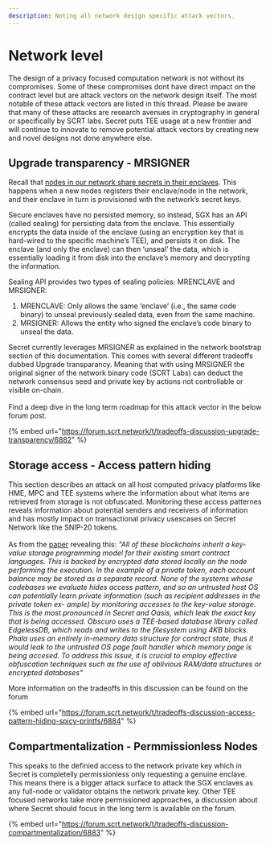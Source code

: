 ```yaml
---
description: Noting all network design specific attack vectors.
---
```


# Network level

The design of a privacy focused computation network is not without its compromises. Some of these compromises dont have direct impact on the contract level but are attack vectors on the network design itself. The most notable of these attack vectors are listed in this thread. Please be aware that many of these attacks are research avenues in cryptography in general or specifically by SCRT labs. Secret puts TEE usage at a new frontier and will continue to innovate to remove potential attack vectors by creating new and novel designs not done anywhere else.

## Upgrade transparency - MRSIGNER

Recall that [nodes in our network share secrets in their enclaves](https://forum.scrt.network/t/network-key-management-agreement). This happens when a new nodes registers their enclave/node in the network, and their enclave in turn is provisioned with the network’s secret keys.

Secure enclaves have no persisted memory, so instead, SGX has an API (called sealing) for persisting data from the enclave. This essentially encrypts the data inside of the enclave (using an encryption key that is hard-wired to the specific machine’s TEE), and persists it on disk. The enclave (and only the enclave) can then ‘unseal’ the data, which is essentially loading it from disk into the enclave’s memory and decrypting the information.

Sealing API provides two types of sealing policies: MRENCLAVE and MRSIGNER:

1. MRENCLAVE: Only allows the same ‘enclave’ (i.e., the same code binary) to unseal previously sealed data, even from the same machine.
2. MRSIGNER: Allows the entity who signed the enclave’s code binary to unseal the data.&#x20;

Secret currently leverages MRSIGNER as explained in the network bootstrap section of this documentation. This comes with several different tradeoffs dubbed Upgrade transparancy. Meaning that with using MRSIGNER the original signer of the network binary code (SCRT Labs) can deduct the network consensus seed and private key by actions not controllable or visible on-chain.\
\
Find a deep dive in the long term roadmap for this attack vector in the below forum post.

{% embed url="https://forum.scrt.network/t/tradeoffs-discussion-upgrade-transparency/6882" %}

## Storage access - Access pattern hiding

This section describes an attack on all host computed privacy platforms like HME, MPC and TEE systems where the information about what items are retrieved from storage is not obfuscated. Monitoring these access patternes reveals information about potential senders and receivers of information and has mostly impact on transactional privacy usescases on Secret Network like the SNIP-20 tokens.\
\
As from the [paper](https://eprint.iacr.org/2023/378.pdf) revealing this: _"All of these blockchains inherit a key-value storage programming model for their existing smart contract languages. This is backed by encrypted data stored locally on the node performing the execution. In the example of a private token, each account balance may be stored as a separate record. None of the systems whose codebases we evaluate hides access pattern, and so an untrusted host OS can potentially learn private information (such as recipient addresses in the private token ex- ample) by monitoring accesses to the key-value storage. This is the most pronounced in Secret and Oasis, which leak the exact key that is being accessed. Obscuro uses a TEE-based database library called EdgelessDB, which reads and writes to the filesystem using 4KB blocks. Phala uses an entirely in-memory data structure for contract state, thus it would leak to the untrusted OS page fault handler which memory page is being accesed. To address this issue, it is crucial to employ effective obfuscation techniques such as the use of oblivious RAM/data structures or encrypted databases"_

More information on the tradeoffs in this discussion can be found on the forum

{% embed url="https://forum.scrt.network/t/tradeoffs-discussion-access-pattern-hiding-spicy-printfs/6884" %}

## Compartmentalization - Permmissionless Nodes

This speaks to the definied access to the network private key which in Secret is completelly permissionless only requesting a genuine enclave. This means there is a bigger attack surface to attack the SGX enclaves as any full-node or validator obtains the network private key. Other TEE focused networks take more permissioned approaches, a discussion about where Secret should focus in the long term is available on the forum.

{% embed url="https://forum.scrt.network/t/tradeoffs-discussion-compartmentalization/6883" %}
